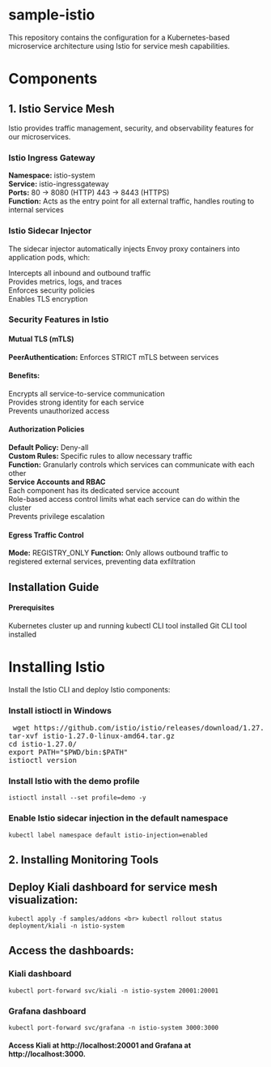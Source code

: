 # sample-istio
This repository contains the configuration for a Kubernetes-based microservice architecture using Istio for service mesh capabilities.

# Components
## 1. Istio Service Mesh
Istio provides traffic management, security, and observability features for our microservices.

### Istio Ingress Gateway
**Namespace:** istio-system <br> **Service:** istio-ingressgateway <br> **Ports:**
80 → 8080 (HTTP)
443 → 8443 (HTTPS) <br> **Function:** Acts as the entry point for all external traffic, handles routing to internal services

### Istio Sidecar Injector
The sidecar injector automatically injects Envoy proxy containers into application pods, which:<br>

Intercepts all inbound and outbound traffic <br> Provides metrics, logs, and traces <br> Enforces security policies <br> Enables TLS encryption

### Security Features in Istio
#### Mutual TLS (mTLS)
**PeerAuthentication:** Enforces STRICT mTLS between services
#### Benefits:
Encrypts all service-to-service communication <br> Provides strong identity for each service <br> Prevents unauthorized access 
#### Authorization Policies
**Default Policy:** Deny-all <br> **Custom Rules:** Specific rules to allow necessary traffic<br> **Function:** Granularly controls which services can communicate with each other <br>
**Service Accounts and RBAC** <br>
Each component has its dedicated service account <br> Role-based access control limits what each service can do within the cluster<br>  Prevents privilege escalation
#### Egress Traffic Control
**Mode:** REGISTRY_ONLY  **Function:** Only allows outbound traffic to registered external services, preventing data exfiltration

## Installation Guide
#### Prerequisites
Kubernetes cluster up and running  kubectl CLI tool installed  Git CLI tool installed

# Installing Istio
Install the Istio CLI and deploy Istio components:

### Install istioctl in Windows
<pre> wget https://github.com/istio/istio/releases/download/1.27.0/istio-1.27.0-linux-amd64.tar.gz
tar-xvf istio-1.27.0-linux-amd64.tar.gz
cd istio-1.27.0/
export PATH="$PWD/bin:$PATH"
istioctl version </pre>

### Install Istio with the demo profile
`istioctl install --set profile=demo -y`

### Enable Istio sidecar injection in the default namespace
`kubectl label namespace default istio-injection=enabled`

## 2. Installing Monitoring Tools

## Deploy Kiali dashboard for service mesh visualization:

`kubectl apply -f samples/addons <br>
kubectl rollout status deployment/kiali -n istio-system`


## Access the dashboards:

### Kiali dashboard
`kubectl port-forward svc/kiali -n istio-system 20001:20001`

### Grafana dashboard
`kubectl port-forward svc/grafana -n istio-system 3000:3000`

#### Access Kiali at http://localhost:20001 and Grafana at http://localhost:3000.
